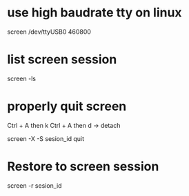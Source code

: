 # use high baudrate tty on linux
screen /dev/ttyUSB0 460800

# list screen session
screen -ls

# properly quit screen
Ctrl + A then k
Ctrl + A then d -> detach

screen -X -S sesion_id quit 

# Restore to screen session
screen -r sesion_id
